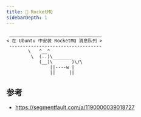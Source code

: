 ```yaml
---
title: 🚀 RocketMQ
sidebarDepth: 1
---
```


```:no-line-numbers
 __________________________________
< 在 Ubuntu 中安装 RocketMQ 消息队列 >
 ----------------------------------
        \   ^__^
         \  (..)\_______
            (__)\       )\/\
                ||----w |
                ||     ||
```


## 参考

- https://segmentfault.com/a/1190000039018727